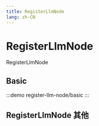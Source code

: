 ```yaml
--- 
title: RegisterLlmNode
lang: zh-CN
---
```


# RegisterLlmNode

RegisterLlmNode


## Basic

:::demo 
register-llm-node/basic
:::

## RegisterLlmNode 其他
